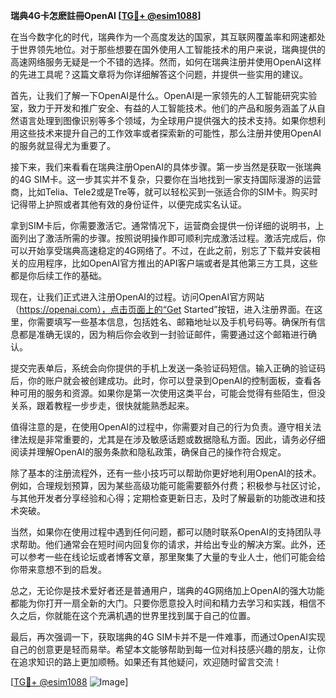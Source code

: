 **瑞典4G卡怎麽註冊OpenAI [[TG💪+ @esim1088](https://t.me/s/esim1088)]**

在当今数字化的时代，瑞典作为一个高度发达的国家，其互联网覆盖率和网速都处于世界领先地位。对于那些想要在国外使用人工智能技术的用户来说，瑞典提供的高速网络服务无疑是一个不错的选择。然而，如何在瑞典注册并使用OpenAI这样的先进工具呢？这篇文章将为你详细解答这个问题，并提供一些实用的建议。

首先，让我们了解一下OpenAI是什么。OpenAI是一家领先的人工智能研究实验室，致力于开发和推广安全、有益的人工智能技术。他们的产品和服务涵盖了从自然语言处理到图像识别等多个领域，为全球用户提供强大的技术支持。如果你想利用这些技术来提升自己的工作效率或者探索新的可能性，那么注册并使用OpenAI的服务就显得尤为重要了。

接下来，我们来看看在瑞典注册OpenAI的具体步骤。第一步当然是获取一张瑞典的4G SIM卡。这一步其实并不复杂，只要你在当地找到一家支持国际漫游的运营商，比如Telia、Tele2或是Tre等，就可以轻松买到一张适合你的SIM卡。购买时记得带上护照或者其他有效的身份证件，以便完成实名认证。

拿到SIM卡后，你需要激活它。通常情况下，运营商会提供一份详细的说明书，上面列出了激活所需的步骤。按照说明操作即可顺利完成激活过程。激活完成后，你可以开始享受瑞典高速稳定的4G网络了。不过，在此之前，别忘了下载并安装相关的应用程序，比如OpenAI官方推出的API客户端或者是其他第三方工具，这些都是你后续工作的基础。

现在，让我们正式进入注册OpenAI的过程。访问OpenAI官方网站（https://openai.com），点击页面上的“Get Started”按钮，进入注册界面。在这里，你需要填写一些基本信息，包括姓名、邮箱地址以及手机号码等。确保所有信息都是准确无误的，因为稍后你会收到一封验证邮件，需要通过这个邮箱进行确认。

提交完表单后，系统会向你提供的手机上发送一条验证码短信。输入正确的验证码后，你的账户就会被创建成功。此时，你可以登录到OpenAI的控制面板，查看各种可用的服务和资源。如果你是第一次使用这类平台，可能会觉得有些陌生，但没关系，跟着教程一步步走，很快就能熟悉起来。

值得注意的是，在使用OpenAI的过程中，你需要对自己的行为负责。遵守相关法律法规是非常重要的，尤其是在涉及敏感话题或数据隐私方面。因此，请务必仔细阅读并理解OpenAI的服务条款和隐私政策，确保自己的操作符合规定。

除了基本的注册流程外，还有一些小技巧可以帮助你更好地利用OpenAI的技术。例如，合理规划预算，因为某些高级功能可能需要额外付费；积极参与社区讨论，与其他开发者分享经验和心得；定期检查更新日志，及时了解最新的功能改进和技术突破。

当然，如果你在使用过程中遇到任何问题，都可以随时联系OpenAI的支持团队寻求帮助。他们通常会在短时间内回复你的请求，并给出专业的解决方案。此外，还可以参考一些在线论坛或者博客文章，那里聚集了大量的专业人士，他们可能会给你带来意想不到的启发。

总之，无论你是技术爱好者还是普通用户，瑞典的4G网络加上OpenAI的强大功能都能为你打开一扇全新的大门。只要你愿意投入时间和精力去学习和实践，相信不久之后，你就能在这个充满机遇的世界里找到属于自己的位置。

最后，再次强调一下，获取瑞典的4G SIM卡并不是一件难事，而通过OpenAI实现自己的创意更是轻而易举。希望本文能够帮助到每一位对科技感兴趣的朋友，让你在追求知识的路上更加顺畅。如果还有其他疑问，欢迎随时留言交流！

[[TG💪+ @esim1088](https://t.me/s/esim1088) ![Image](https://i.postimg.cc/4NQfJmqS/Snipaste-2025-05-13-00-14-12.png)]